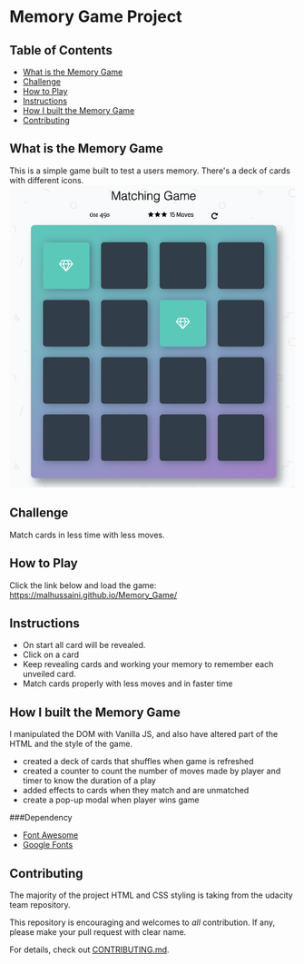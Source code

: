 # Memory Game Project

## Table of Contents

- [What is the Memory Game](#What_is_the_Memory_Game)
- [Challenge](#Challenge)
- [How to Play](#How_to_Play)
- [Instructions](#instructions)
- [How I built the Memory Game](#How_I_built_the_Memory_Game)
- [Contributing](#contributing)

## What is the Memory Game

This is a simple game built to test a users memory. There's a deck of cards with different icons.
![snippet](img/snippet.png)

## Challenge

Match cards in less time with less moves.

## How to Play

Click the link below and load the game:
https://malhussaini.github.io/Memory_Game/

## Instructions

- On start all card will be revealed.
- Click on a card
- Keep revealing cards and working your memory to remember each unveiled card.
- Match cards properly with less moves and in faster time

## How I built the Memory Game

I manipulated the DOM with Vanilla JS, and also have altered part of the HTML and the style of the game.

- created a deck of cards that shuffles when game is refreshed
- created a counter to count the number of moves made by player and timer to know the duration of a play
- added effects to cards when they match and are unmatched
- create a pop-up modal when player wins game

###Dependency
* [Font Awesome](https://maxcdn.bootstrapcdn.com/font-awesome/4.6.1/css/font-awesome.min.css)
* [Google Fonts](https://fonts.googleapis.com/css?family=Coda) 

## Contributing

The majority of the project HTML and CSS styling is taking from the udacity team repository.

This repository is encouraging and welcomes to _all_ contribution. If any, please make your pull request with clear name.

For details, check out [CONTRIBUTING.md](CONTRIBUTING.md).
